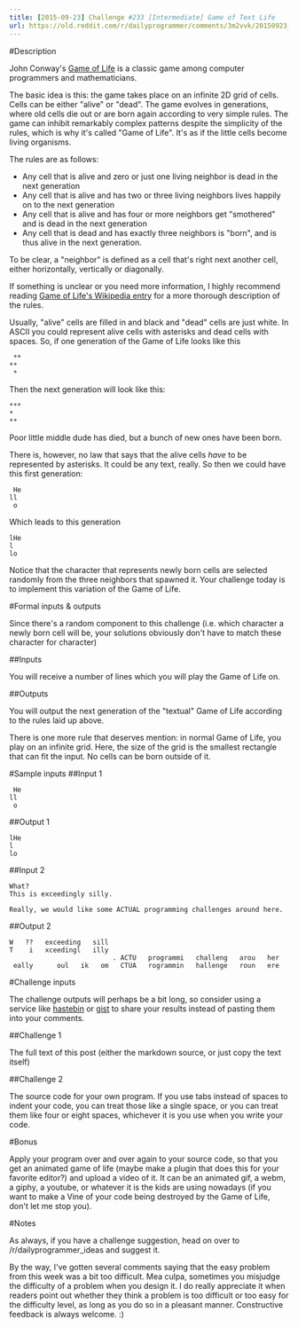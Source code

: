 ```yaml
---
title: [2015-09-23] Challenge #233 [Intermediate] Game of Text Life
url: https://old.reddit.com/r/dailyprogrammer/comments/3m2vvk/20150923_challenge_233_intermediate_game_of_text/
---
```


#Description

John Conway's [Game of Life](https://en.wikipedia.org/wiki/Conway%27s_Game_of_Life) is a classic game among computer programmers and mathematicians. 

The basic idea is this: the game takes place on an infinite 2D grid of cells. Cells can be either "alive" or "dead". The game evolves in generations, where old cells die out or are born again according to very simple rules. The game can inhibit remarkably complex patterns despite the simplicity of the rules, which is why it's called "Game of Life". It's as if the little cells become living organisms. 

The rules are as follows: 

 * Any cell that is alive and zero or just one living neighbor is dead in the next generation
 * Any cell that is alive and has two or three living neighbors lives happily on to the next generation
 * Any cell that is alive and has four or more neighbors get "smothered" and is dead in the next generation
 * Any cell that is dead and has exactly three neighbors is "born", and is thus alive in the next generation. 

To be clear, a "neighbor" is defined as a cell that's right next another cell, either horizontally, vertically or diagonally.

If something is unclear or you need more information, I highly recommend reading [Game of Life's Wikipedia entry](https://en.wikipedia.org/wiki/Conway%27s_Game_of_Life) for a more thorough description of the rules. 

Usually, "alive" cells are filled in and black and "dead" cells are just white. In ASCII you could represent alive cells with asterisks and dead cells with spaces. So, if one generation of the Game of Life looks like this

     **
    **
     *

Then the next generation will look like this: 

    ***
    * 
    ** 

Poor little middle dude has died, but a bunch of new ones have been born. 

There is, however, no law that says that the alive cells *have* to be represented by asterisks. It could be any text, really. So then we could have this first generation: 

     He
    ll
     o

Which leads to this generation

    lHe
    l 
    lo

Notice that the character that represents newly born cells are selected randomly from the three neighbors that spawned it.
Your challenge today is to implement this variation of the Game of Life. 

#Formal inputs & outputs

Since there's a random component to this challenge (i.e. which character a newly born cell will be, your solutions obviously don't have to match these character for character)

##Inputs

You will receive a number of lines which you will play the Game of Life on.

##Outputs

You will output the next generation of the "textual" Game of Life according to the rules laid up above.

There is one more rule that deserves mention: in normal Game of Life, you play on an infinite grid. Here, the size of the grid is the smallest rectangle that can fit the input. No cells can be born outside of it. 

#Sample inputs
##Input 1

     He
    ll
     o

##Output 1

    lHe
    l 
    lo

##Input 2

    What? 
    This is exceedingly silly. 
    
    Really, we would like some ACTUAL programming challenges around here. 

##Output 2

    W   ??   exceeding   sill
    T    i   xceedingl   illy
                              . ACTU   programmi   challeng   arou   her
     eally      oul   ik   om   CTUA   rogrammin   hallenge   roun   ere



#Challenge inputs

The challenge outputs will perhaps be a bit long, so consider using a service like [hastebin](http://hastebin.com) or  [gist](http://gist.github.com) to share your results instead of pasting them into your comments. 

##Challenge 1

The full text of this post (either the markdown source, or just copy the text itself)

##Challenge 2

The source code for your own program. If you use tabs instead of spaces to indent your code, you can treat those like a single space, or you can treat them like four or eight spaces, whichever it is you use when you write your code. 

#Bonus

Apply your program over and over again to your source code, so that you get an animated game of life (maybe make a plugin that does this for your favorite editor?) and upload a video of it. It can be an animated gif, a webm, a giphy, a youtube, or whatever it is the kids are using nowadays (if you want to make a Vine of your code being destroyed by the Game of Life, don't let me stop you). 


#Notes

As always, if you have a challenge suggestion, head on over to /r/dailyprogrammer_ideas and suggest it. 

By the way, I've gotten several comments saying that the easy problem from this week was a bit too difficult. Mea culpa, sometimes you misjudge the difficulty of a problem when you design it. I do really appreciate it when readers point out whether they think a problem is too difficult or too easy for the difficulty level, as long as you do so in a pleasant manner. Constructive feedback is always welcome. :)